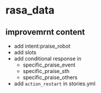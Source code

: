 # rasa_data

## improvemrnt content
* add intent:praise_robot
* add slots
* add conditional response in 
  * specific_praise_event
  * specific_praise_sth
  * specific_praise_others
* add `action_restart` in stories.yml
